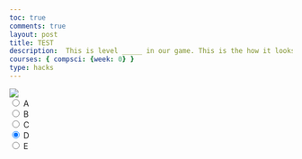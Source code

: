 ```yaml
---
toc: true
comments: true
layout: post
title: TEST
description:  This is level _____ in our game. This is the how it looks separately.
courses: { compsci: {week: 0} }
type: hacks
---
```



<body>
    <div>
        <canvas id="spriteContainer"> <!-- Within the base div is a canvas. An HTML canvas is used only for graphics. It allows the user to access some basic functions related to the image created on the canvas (including animation) -->
            <img id="ninjaSprite" src="{{site.baseurl}}/images/zombieGal.webp"> 
        </canvas>
        <div id="controls"> <!--basic radio buttons which can be used to check whether each individual animaiton works -->
            <input type="radio" name="animation" id="A" checked>
            <label for="A">A</label><br>
            <input type="radio" name="animation" id="B">
            <label for="B">B</label><br>
            <input type="radio" name="animation" id="C">
            <label for="C">C</label><br>
            <input type="radio" name="animation" id="D" checked>
            <label for="D">D</label><br>
            <input type="radio" name="animation" id="E">
            <label for="E">E</label><br>
        </div>
    </div>
</body>

<script>
     window.addEventListener('load', function () {
        const canvas = document.getElementById('spriteContainer');
        const ctx = canvas.getContext('2d');
        const SPRITE_WIDTH = 70;  // matches sprite pixel width
        const SPRITE_HEIGHT = 130; // matches sprite pixel height
        const SCALE_FACTOR = 2;  // control size of sprite on canvas
        const DESIRED_FRAME_RATE = 3; // 3 frames per second
        const FRAME_INTERVAL = 1000 / DESIRED_FRAME_RATE;
        const animationData = {
            'A': {
                frameLimit: 3,
                x: 18, // X position for 'idle' animation
                y: -1, // Y position for 'idle' animation
            },
            'B': {
                frameLimit: 3,
                x: 18, // X position for 'barking' animation
                y: 2, // Y position for 'barking' animation
            },
            'C': {
                frameLimit: 5,
                x: 18, // X position for 'walking' animation
                y: -1, // Y position for 'walking' animation
            },
            'D': {
                frameLimit: 4,
                x: 18, // X position for 'walking' animation
                y: -1, // Y position for 'walking' animation
            },
            'E': {
                frameLimit: 3,
                x: 18, // X position for 'walking' animation
                y: -1, // Y position for 'walking' animation
            }
        };
          // number of frames per row, this code assumes each row is different
        // const FRAME_RATE = 15;  // not used
        canvas.width = SPRITE_WIDTH * SCALE_FACTOR;
        canvas.height = SPRITE_HEIGHT * SCALE_FACTOR;
        class test {
            constructor() {
                this.image = document.getElementById("ZombieGal");
                this.spriteWidth = SPRITE_WIDTH;
                this.spriteHeight = SPRITE_HEIGHT;
                this.width = this.spriteWidth;
                this.height = this.spriteHeight;
                this.x = 0;
                this.y = 0;
                this.scale = SCALE_FACTOR;
                this.minFrame = 0;
                this.frameY = 0;
                this.frameX = 0;
                this.maxFrame = 0;
            }
            setFrameLimit(limit) {
                this.maxFrame = limit;
            }
            setPosition(x, y) {
                this.x = x;
                this.y = y;
            }
            // draw object
            draw(context) {
                context.drawImage(
                    this.image,
                    this.frameX * this.spriteWidth,
                    this.frameY * this.spriteHeight,
                    this.spriteWidth,
                    this.spriteHeight,
                    this.x,
                    this.y,
                    this.width * this.scale,
                    this.height * this.scale
                );
            }
            // update frameX of object
            update() {
                if (this.frameX < this.maxFrame) {
                    this.frameX++;
                } else {
                    this.frameX = 0;
                }
            }
        }
        // object
        const test = new Test();
        // update frameY of object, action from idle, bark, walk, and other radio controls
        const controls = document.getElementById('controls');
        controls.addEventListener('click', function (event) {
            if (event.target.tagName === 'INPUT') {
                const selectedAnimation = event.target.id;
                const animationInfo = animationData[selectedAnimation];
                if (animationInfo) {
                    test.setFrameLimit(animationInfo.frameLimit);
                    test.setPosition(animationInfo.x, animationInfo.y);
                }
                switch (selectedAnimation) {
                    case 'A':
                        test.frameY = 5;
                        break;
                    case 'B':
                        test.frameY = 0;
                        break;
                    case 'C':
                        test.frameY = 1;
                        break;
                     case 'D':
                        test.frameY = 2;
                        break;
                     case 'E':
                        test.frameY = 3;
                        break;
                }
            }
        });
        let lastTimestamp = 0;
        // Animation recursive control function
        function animate(timestamp) {
            const deltaTime = timestamp - lastTimestamp;
            if (deltaTime >= FRAME_INTERVAL) {
                // Clears the canvas to remove the previous frame.
                ctx.clearRect(0, 0, canvas.width, canvas.height);
                // Draws the current frame of the sprite.
                test.draw(ctx);
                // Updates the `frameX` property to prepare for the next frame in the sprite sheet.
                test.update();
                // Uses `requestAnimationFrame` to synchronize the animation loop with the display's refresh rate,
                // ensuring smooth visuals.
                lastTimestamp = timestamp;
                }
            requestAnimationFrame(animate);
        }
        // run 1st animate
        animate();
    });
</script>